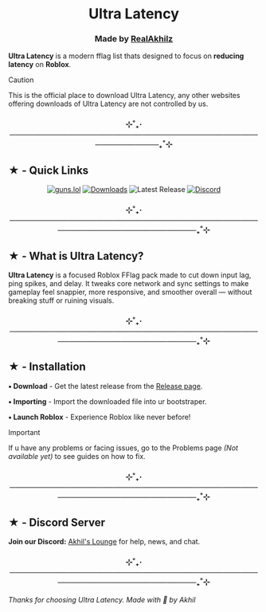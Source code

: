 <h1 align="center">Ultra Latency</h1>

<h3 align="center"> Made by <a href="https://guns.lol/realakhil">RealAkhilz</a> </h3>

**Ultra Latency** is a modern fflag list thats designed to focus on **reducing latency** on **Roblox**.

> [!Caution]
> This is the official place to download Ultra Latency, any other websites offering downloads of Ultra Latency are not controlled by us.

<h3 align="center">⊹˚₊‧──────────────────────────────────────────────────────₊˚⊹</h3>

<h2>★ - Quick Links</h2>

<div align="center">

[![guns.lol](https://img.shields.io/badge/guns.lol-RealAkhilz-darkblue?style=flat&logo=link&logoColor=white)](https://guns.lol/realakhil)
[![Downloads](https://img.shields.io/github/downloads/RealAkhilz/Ultra-Latency/total?color=2c2f7c&label=Downloads&logo=cloudsmith&logoColor=white)](https://github.com/RealAkhilz/Ultra-Latency/releases)
![Latest Release](https://img.shields.io/github/v/release/RealAkhilz/Ultra-Latency)
[![Discord](https://img.shields.io/discord/1380077621974667264?label=Discord&color=5865F2&logo=discord&logoColor=white)](https://discord.gg/848BdgmvD9)

</div>

<h3 align="center">⊹˚₊‧───────────────────────────────────────────────────────────────────₊˚⊹</h3>

<h2>★ - What is Ultra Latency?</h2>

**Ultra Latency** is a focused Roblox FFlag pack made to cut down input lag, ping spikes, and delay. It tweaks core network and sync settings to make gameplay feel snappier, more responsive, and smoother overall — without breaking stuff or ruining visuals.

<h3 align="center">⊹˚₊‧───────────────────────────────────────────────────────────────────₊˚⊹</h3>

<h2>★ - Installation</h2>

**▪ Download** - Get the latest release from the [Release page](https://github.com/RealAkhilz/Ultra-Latency/releases).

**▪ Importing** - Import the downloaded file into ur bootstraper.

**▪ Launch Roblox** - Experience Roblox like never before!

> [!important]
> If u have any problems or facing issues, go to the Problems page *(Not available yet)* to see guides on how to fix.

<h3 align="center">⊹˚₊‧───────────────────────────────────────────────────────────────────₊˚⊹</h3>

<h2>★ - Discord Server</h2>

**Join our Discord:** [Akhil's Lounge](https://discord.gg/848BdgmvD9) for help, news, and chat.

<h3 align="center">⊹˚₊‧───────────────────────────────────────────────────────────────────₊˚⊹</h3>

*Thanks for choosing Ultra Latency. Made with 💖 by Akhil*
